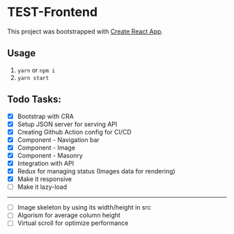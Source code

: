 # TEST-Frontend

This project was bootstrapped with [Create React App](https://github.com/facebook/create-react-app).

## Usage

1. `yarn` or `npm i`
2. `yarn start`

## Todo Tasks:

- [x] Bootstrap with CRA
- [x] Setup JSON server for serving API
- [x] Creating Github Action config for CI/CD
- [x] Component - Navigation bar
- [x] Component - Image
- [x] Component - Masonry
- [x] Integration with API
- [x] Redux for managing status (Images data for rendering)
- [x] Make it responsive
- [ ] Make it lazy-load

---

- [ ] Image skeleton by using its width/height in src
- [ ] Algorism for average column height
- [ ] Virtual scroll for optimize performance

